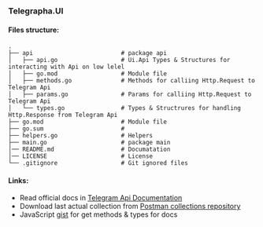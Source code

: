 ### Telegrapha.UI

#### Files structure:
```
.
├── api                         # package api
│   ├── api.go                  # Ui.Api Types & Structures for interacting with Api on low lelel
│   ├── go.mod                  # Module file
│   ├── methods.go              # Methods for calliing Http.Request to Telegram Api
│   ├── params.go               # Params for calliing Http.Request to Telegram Api
│   └── types.go                # Types & Structrures for handling Http.Response from Telegram Api
├── go.mod                      # Module file
├── go.sum                      #
├── helpers.go                  # Helpers
├── main.go                     # package main
│── README.md                   # Documatation
│── LICENSE                     # License
└── .gitignore                  # Git ignored files
```
#### Links:
  - Read official docs in [Telegram Api Documentation](https://core.telegram.org/bots/api)
  - Download last actual collection from [Postman collections repository](https://github.com/sys-001/telegram-bot-api-versions)
  - JavaScript [gist](https://gist.github.com/khusnetdinov/fdc60831db748d3d8ead601fbb637411) for get methods & types for docs
